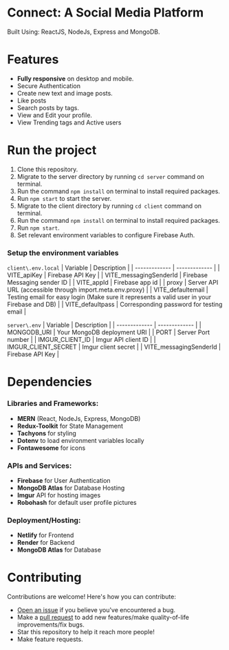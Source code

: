 # Connect: A Social Media Platform
Built Using: ReactJS, NodeJs, Express and MongoDB.

# Features
- **Fully responsive** on desktop and mobile.
- Secure Authentication
- Create new text and image posts.
- Like posts
- Search posts by tags.
- View and Edit your profile.
- View Trending tags and Active users

# Run the project
1. Clone this repository.
2. Migrate to the server directory by running `cd server` command on terminal.
3. Run the command `npm install` on terminal to install required packages.
4. Run `npm start` to start the server.
2. Migrate to the client directory by running `cd client` command on terminal.
3. Run the command `npm install` on terminal to install required packages.
4. Run `npm start`.
5. Set relevant environment variables to configure Firebase Auth.

### Setup the environment variables
`client\.env.local`
| Variable  | Description |
| ------------- | ------------- |
| VITE_apiKey  | Firebase API Key  |
| VITE_messagingSenderId  | Firebase Messaging sender ID  |
| VITE_appId  | Firebase app id  |
| proxy  | Server API URL (accessible through import.meta.env.proxy)  |
| VITE_defaultemail  | Testing email for easy login (Make sure it represents a valid user in your Firebase and DB) |
| VITE_defaultpass  | Corresponding password for testing email  |

`server\.env`
| Variable  | Description |
| ------------- | ------------- |
| MONGODB_URI  | Your MongoDB deployment URI  |
| PORT  | Server Port number  |
| IMGUR_CLIENT_ID  | Imgur API client ID  |
| IMGUR_CLIENT_SECRET  | Imgur client secret  |
| VITE_messagingSenderId  | Firebase API Key  |

# Dependencies
### Libraries and Frameworks:
- **MERN** (React, NodeJs, Express, MongoDB)
- **Redux-Toolkit** for State Management
- **Tachyons** for styling
- **Dotenv** to load environment variables locally
- **Fontawesome** for icons

### APIs and Services:
- **Firebase** for User Authentication
- **MongoDB Atlas** for Database Hosting
- **Imgur** API for hosting images
- **Robohash** for default user profile pictures

### Deployment/Hosting:
- **Netlify** for Frontend
- **Render** for Backend
- **MongoDB Atlas** for Database

# Contributing
Contributions are welcome! Here's how you can contribute:
- [Open an issue](https://github.com/geekananya/social-media-platform/issues/new) if you believe you've encountered a bug.
- Make a [pull request](https://github.com/geekananya/social-media-platform/fork) to add new features/make quality-of-life improvements/fix bugs.
- Star this repository to help it reach more people!
- Make feature requests.